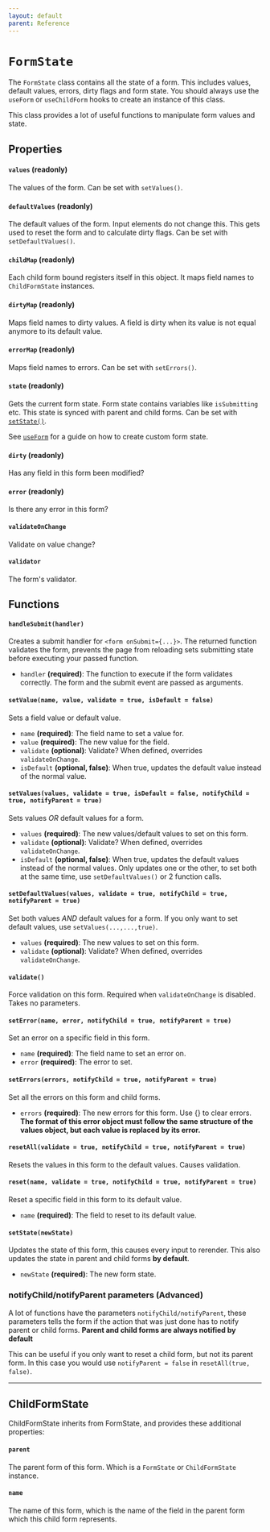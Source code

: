```yaml
---
layout: default
parent: Reference
---
```


# `FormState`

The `FormState` class contains all the state of a form. This includes values, default values, errors, dirty flags and form state. You should always use the `useForm` or `useChildForm` hooks to create an instance of this class.

This class provides a lot of useful functions to manipulate form values and state.

## Properties

#### `values` **(readonly)**

The values of the form. Can be set with `setValues()`.

#### `defaultValues` **(readonly)**

The default values of the form. Input elements do not change this. This gets used to reset the form and to calculate dirty flags. Can be set with `setDefaultValues()`.

#### `childMap` **(readonly)**

Each child form bound registers itself in this object. It maps field names to `ChildFormState` instances.

#### `dirtyMap` **(readonly)**

Maps field names to dirty values. A field is dirty when its value is not equal anymore to its default value.

#### `errorMap` **(readonly)**

Maps field names to errors. Can be set with `setErrors()`.

#### `state` **(readonly)**

Gets the current form state. Form state contains variables like `isSubmitting` etc. This state is synced with parent and child forms. Can be set with [`setState()`](/typed-react-form/reference/FormState#setstatenewstate).

See [`useForm`](/typed-react-form/reference/useForm) for a guide on how to create custom form state.

#### `dirty` **(readonly)**

Has any field in this form been modified?

#### `error` **(readonly)**

Is there any error in this form?

#### `validateOnChange`

Validate on value change?

#### `validator`

The form's validator.

## Functions

#### `handleSubmit(handler)`

Creates a submit handler for `<form onSubmit={...}>`. The returned function validates the form, prevents the page from reloading sets submitting state before executing your passed function.

-   `handler` **(required)**: The function to execute if the form validates correctly. The form and the submit event are passed as arguments.

#### `setValue(name, value, validate = true, isDefault = false)`

Sets a field value or default value.

-   `name` **(required)**: The field name to set a value for.
-   `value` **(required)**: The new value for the field.
-   `validate` **(optional)**: Validate? When defined, overrides `validateOnChange`.
-   `isDefault` **(optional, false)**: When true, updates the default value instead of the normal value.

#### `setValues(values, validate = true, isDefault = false, notifyChild = true, notifyParent = true)`

Sets values _OR_ default values for a form.

-   `values` **(required)**: The new values/default values to set on this form.
-   `validate` **(optional)**: Validate? When defined, overrides `validateOnChange`.
-   `isDefault` **(optional, false)**: When true, updates the default values instead of the normal values. Only updates one or the other, to set both at the same time, use `setDefaultValues()` or 2 function calls.

#### `setDefaultValues(values, validate = true, notifyChild = true, notifyParent = true)`

Set both values _AND_ default values for a form. If you only want to set default values, use `setValues(...,...,true)`.

-   `values` **(required)**: The new values to set on this form.
-   `validate` **(optional)**: Validate? When defined, overrides `validateOnChange`.

#### `validate()`

Force validation on this form. Required when `validateOnChange` is disabled. Takes no parameters.

#### `setError(name, error, notifyChild = true, notifyParent = true)`

Set an error on a specific field in this form.

-   `name` **(required)**: The field name to set an error on.
-   `error` **(required)**: The error to set.

#### `setErrors(errors, notifyChild = true, notifyParent = true)`

Set all the errors on this form and child forms.

-   `errors` **(required)**: The new errors for this form. Use {} to clear errors. **The format of this error object must follow the same structure of the values object, but each value is replaced by its error.**

#### `resetAll(validate = true, notifyChild = true, notifyParent = true)`

Resets the values in this form to the default values. Causes validation.

#### `reset(name, validate = true, notifyChild = true, notifyParent = true)`

Reset a specific field in this form to its default value.

-   `name` **(required)**: The field to reset to its default value.

#### `setState(newState)`

Updates the state of this form, this causes every input to rerender. This also updates the state in parent and child forms **by default**.

-   `newState` **(required)**: The new form state.

### notifyChild/notifyParent parameters **(Advanced)**

A lot of functions have the parameters `notifyChild/notifyParent`, these parameters tells the form if the action that was just done has to notify parent or child forms. **Parent and child forms are always notified by default**

This can be useful if you only want to reset a child form, but not its parent form. In this case you would use `notifyParent = false` in `resetAll(true, false)`.

---

## ChildFormState

ChildFormState inherits from FormState, and provides these additional properties:

#### `parent`

The parent form of this form. Which is a `FormState` or `ChildFormState` instance.

#### `name`

The name of this form, which is the name of the field in the parent form which this child form represents.
